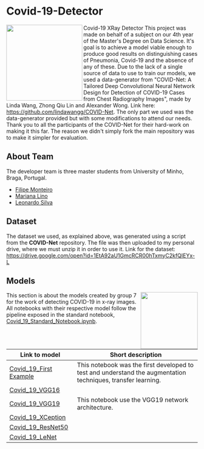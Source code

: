 # Covid-19-Detector
<img align="left" src="https://media.giphy.com/media/UUsOy6IWmzw6mmeOpQ/giphy.gif" width="200" height="200" /> 

Covid-19 XRay Detector
This project was made on behalf of a subject on our 4th year of the Master's Degree on Data Science. It's goal is to achieve a model viable enough to produce good results on distinguishing cases of Pneumonia, Covid-19 and the absence of any of these. Due to the lack of a single source of data to use to train our models, we used a data-generator from "COVID-Net: A Tailored Deep Convolutional Neural Network Design for Detection of COVID-19 Cases from Chest Radiography Images", made by Linda Wang, Zhong Qiu Lin and Alexander Wong. Link here: <https://github.com/lindawangg/COVID-Net>. The only part we used was the data-generator provided but with some modifications to attend our needs. Thank you to all the participants of the COVID-Net for their hard-work on making it this far. The reason we didn't simply fork the main repository was to make it simpler for evaluation.





## About Team
The developer team is three master students from University of Minho, Braga, Portugal.

* [Filipe Monteiro](https://github.com/pimonteiro)
* [Mariana Lino](https://github.com/marianalino)
* [Leonardo Silva](https://github.com/leoproject)

## Dataset
The dataset we used, as explained above, was generated using a script from the **COVID-Net** repository. The file was then uploaded to my personal drive, where we must unzip it in order to use it. Link for the dataset: https://drive.google.com/open?id=1EtA92aU1GmcRCR00hTxmyC2kfQIEYx-L




## Models

<img align="right" src="https://media.giphy.com/media/i4NjAwytgIRDW/giphy.gif" width="150" height="150"/> 

This section is about the models created by group 7 for the work of detecting COVID-19 in x-ray images. All notebooks with their respective model follow the pipeline exposed in the standard notebook, [Covid_19_Standard_Notebook.ipynb](models/).



Link to model| Short description | 
--- | --- | 
[Covid_19_First Example](models/FirstExample/) | This notebook was the first developed to test and understand the augmentation techniques, transfer learning. | 
[Covid_19_VGG16](models/VGG16/) |  |
[Covid_19_VGG19](models/VGG19/) | This notebook use the  VGG19 network architecture.|
[Covid_19_XCeption](models/XCeption/)| |
[Covid_19_ResNet50](models/ResNet50/)| |
[Covid_19_LeNet](models/LeNet/)| |

